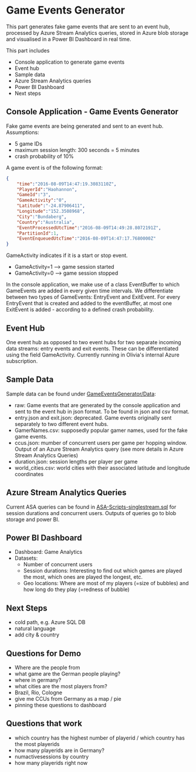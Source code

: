 # Game Events Generator

This part generates fake game events that are sent to an event hub, processed by Azure Stream Analytics queries, stored in Azure blob storage and visualised in a Power BI Dashboard in real time.

This part includes

* Console application to generate game events
* Event hub
* Sample data
* Azure Stream Analytics queries
* Power BI Dashboard
* Next steps

## Console Application - Game Events Generator

Fake game events are being generated and sent to an event hub.
Assumptions:
* 5 game IDs
* maximum session length: 300 seconds = 5 minutes
* crash probability of 10%

A game event is of the following format:
```json
{
    "time":"2016-08-09T14:47:19.3083110Z",
    "PlayerId":"Haohannon",
    "GameId":"3",
    "GameActivity":"0",
    "Latitude":"-24.87906411",
    "Longitude":"152.3508968",
    "City":"Bundaberg",
    "Country":"Australia",
    "EventProcessedUtcTime":"2016-08-09T14:49:28.8072191Z",
    "PartitionId":1,
    "EventEnqueuedUtcTime":"2016-08-09T14:47:17.7680000Z"
}
```

GameActivity indicates if it is a start or stop event.
* GameActivity=1 --> game session started
* GameActivity=0 --> game session stopped

In the console application, we make use of a class EventBuffer to which GameEvents are added in every given time intervals. We differentiate between two types of GameEvents: EntryEvent and ExitEvent. For every EntryEvent that is created and added to the eventBuffer, at most one ExitEvent is added - according to a defined crash probability.


## Event Hub
One event hub as opposed to two event hubs for two separate incoming data streams: entry events and exit events. These can be differentiated using the field GameActivity.
Currently running in Olivia's internal Azure subscription.

## Sample Data
Sample data can be found under [GameEventsGenerator/Data](/GameEventsGenerator/GameEventsGenerator/Data):

* raw: Game events that are generated by the console application and sent to the event hub in json format. To be found in json and csv format.
* entry.json and exit.json: deprecated. Game events originally sent separately to two different event hubs.
* GamerNames.csv: supposedly popular gamer names, used for the fake game events.
* ccus.json: mumber of concurrent users per game per hopping window. Output of an Azure Stream Analytics query (see more details in Azure Stream Analytics Queries)
* duration.json: session lengths per player per game
* world_cities.csv: world cities with their associated latitude and longitude coordinates

## Azure Stream Analytics Queries
Current ASA queries can be found in [ASA-Scripts-singlestream.sql](/GameEventsGenerator/GameEventsGenerator/Scripts/ASA-Scripts-singlestream.sql) for session durations and concurrent users. Outputs of queries go to blob storage and power BI.

## Power BI Dashboard
* Dashboard: Game Analytics
* Datasets:
    * Number of concurrent users
    * Session durations: Interesting to find out which games are played the most, which ones are played the longest, etc.
    * Geo locations: Where are most of my players (=size of bubbles) and how long do they play (=redness of bubble)

## Next Steps
* cold path, e.g. Azure SQL DB
* natural language 
* add city & country


## Questions for Demo
* Where are the people from
* what game are the German people playing?
* where in germany?
* what cities are the most players from?
* Brazil, Rio, Cologne
* give me CCUs from Germany as a map / pie
* pinning these questions to dashboard


## Questions that work
* which country has the highest number of playerid / which country has the most playerids
* how many playerids are in Germany?  
* numactivesessions by country
* how many playerids right now